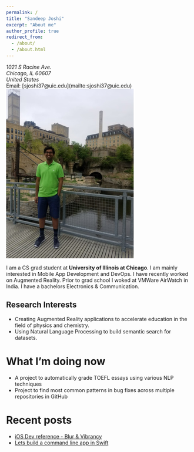 ```yaml
---
permalink: /
title: "Sandeep Joshi"
excerpt: "About me"
author_profile: true
redirect_from: 
  - /about/
  - /about.html
---
```

<address>
  1021 S Racine Ave.<br /> Chicago, IL 60607<br /> United States
</address>
Email: [sjoshi37@uic.edu](mailto:sjoshi37@uic.edu)



<img src='/images/mills_park_new.jpeg'>



I am a CS grad student at **University of Illinois at Chicago**. I am mainly interested in Mobile App Development and DevOps. I have recently worked on Augmented Reality. Prior to grad school I woked at VMWare AirWatch in India. I have a bachelors Electronics & Communication.

## Research Interests

- Creating Augmented Reality applications to accelerate education in the field of physics and chemistry.
- Using Natural Language Processing to build semantic search for datasets.


# What I’m doing now

- A project to automatically grade TOEFL essays using various NLP techniques
- Project to find most common patterns in bug fixes across multiple repositories in GitHub

# Recent posts

- [iOS Dev reference - Blur & Vibrancy](https://medium.com/@sandeepjoshi1910/ios-dev-reference-blur-vibrancy-24f068f1182c)
- [Lets build a command line app in Swift](https://medium.com/quick-code/lets-build-a-command-line-app-in-swift-328ce274f1cc)
